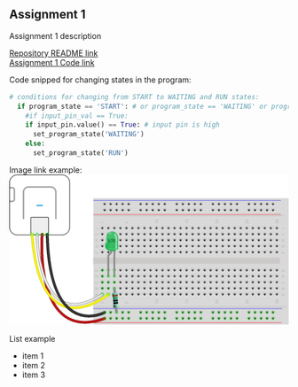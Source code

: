 ## Assignment 1
Assignment 1 description  

[Repository README link](../README.md)  
[Assignment 1 Code link](assignment01_example.py)   

Code snipped for changing states in the program:  

```Python
# conditions for changing from START to WAITING and RUN states:
  if program_state == 'START': # or program_state == 'WAITING' or program_state == 'RUN':
    #if input_pin_val == True:
    if input_pin.value() == True: # input pin is high
      set_program_state('WAITING')
    else:
      set_program_state('RUN')
```
Image link example:
![led circuit](led_blink_bb.png)

List example
* item 1
* item 2
* item 3